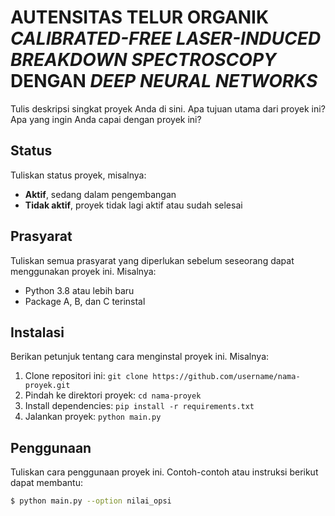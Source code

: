 # AUTENSITAS TELUR ORGANIK _CALIBRATED-FREE LASER-INDUCED BREAKDOWN SPECTROSCOPY_ DENGAN _DEEP NEURAL NETWORKS_

Tulis deskripsi singkat proyek Anda di sini. Apa tujuan utama dari proyek ini? Apa yang ingin Anda capai dengan proyek ini?

## Status

Tuliskan status proyek, misalnya:

- **Aktif**, sedang dalam pengembangan
- **Tidak aktif**, proyek tidak lagi aktif atau sudah selesai

## Prasyarat

Tuliskan semua prasyarat yang diperlukan sebelum seseorang dapat menggunakan proyek ini. Misalnya:

- Python 3.8 atau lebih baru
- Package A, B, dan C terinstal

## Instalasi

Berikan petunjuk tentang cara menginstal proyek ini. Misalnya:

1. Clone repositori ini: `git clone https://github.com/username/nama-proyek.git`
2. Pindah ke direktori proyek: `cd nama-proyek`
3. Install dependencies: `pip install -r requirements.txt`
4. Jalankan proyek: `python main.py`

## Penggunaan

Tuliskan cara penggunaan proyek ini. Contoh-contoh atau instruksi berikut dapat membantu:

```bash
$ python main.py --option nilai_opsi

